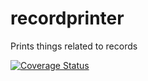 # recordprinter

Prints things related to records

[![Coverage Status](https://coveralls.io/repos/github/brotherlogic/recordprinter/badge.svg?branch=master)](https://coveralls.io/github/brotherlogic/recordprinter?branch=master)